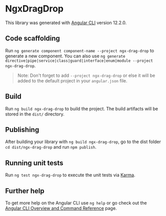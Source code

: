 # NgxDragDrop

This library was generated with [Angular CLI](https://github.com/angular/angular-cli) version 12.2.0.

## Code scaffolding

Run `ng generate component component-name --project ngx-drag-drop` to generate a new component. You can also use `ng generate directive|pipe|service|class|guard|interface|enum|module --project ngx-drag-drop`.
> Note: Don't forget to add `--project ngx-drag-drop` or else it will be added to the default project in your `angular.json` file. 

## Build

Run `ng build ngx-drag-drop` to build the project. The build artifacts will be stored in the `dist/` directory.

## Publishing

After building your library with `ng build ngx-drag-drop`, go to the dist folder `cd dist/ngx-drag-drop` and run `npm publish`.

## Running unit tests

Run `ng test ngx-drag-drop` to execute the unit tests via [Karma](https://karma-runner.github.io).

## Further help

To get more help on the Angular CLI use `ng help` or go check out the [Angular CLI Overview and Command Reference](https://angular.io/cli) page.
